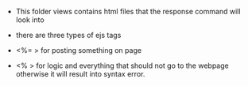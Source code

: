* This folder views contains html files that the response command will look into

* there are three types of ejs tags
* <%= > for posting something on page
* <% > for logic and everything that should not go to the webpage 
otherwise it will result into syntax error.